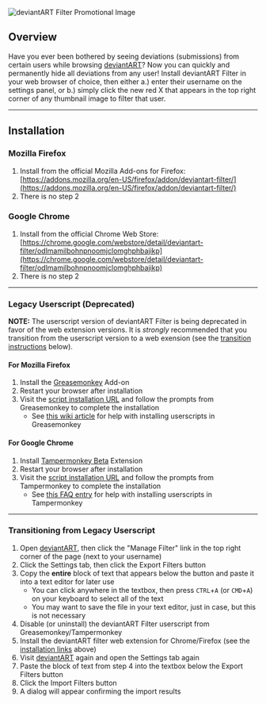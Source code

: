 ![deviantART Filter Promotional Image](https://raw.githubusercontent.com/rthaut/deviantART-Filter/master/resources/screenshots/Promo.png)

## Overview
Have you ever been bothered by seeing deviations (submissions) from certain users while browsing [deviantART](https://www.deviantart.com)? Now you can quickly and permanently hide all deviations from any user! Install deviantART Filter in your web browser of choice, then either a.) enter their username on the settings panel, or b.) simply click the new red X that appears in the top right corner of any thumbnail image to filter that user.

* * *

## Installation
### Mozilla Firefox
1. Install from the official Mozilla Add-ons for Firefox: [https://addons.mozilla.org/en-US/firefox/addon/deviantart-filter/](https://addons.mozilla.org/en-US/firefox/addon/deviantart-filter/)
1. There is no step 2

### Google Chrome
1. Install from the official Chrome Web Store: [https://chrome.google.com/webstore/detail/deviantart-filter/odlmamilbohnpnoomjclomghphbajikp](https://chrome.google.com/webstore/detail/deviantart-filter/odlmamilbohnpnoomjclomghphbajikp)
1. There is no step 2

* * *

### Legacy Userscript (Deprecated)
**NOTE:** The userscript version of deviantART Filter is being deprecated in favor of the web extension versions. It is *strongly* recommended that you transition from the userscript version to a web exension (see the [transition instructions](#transitioning-from-legacy-userscript) below).
#### For Mozilla Firefox
1. Install the [Greasemonkey](https://addons.mozilla.org/en-US/firefox/addon/greasemonkey) Add-on
1. Restart your browser after installation
1. Visit the [script installation URL](https://github.com/rthaut/deviantART-Filter/raw/master/dist/userscript/deviantart_filter.user.js) and follow the prompts from Greasemonkey to complete the installation
    - See [this wiki article](https://wiki.greasespot.net/Greasemonkey_Manual:Installing_Scripts) for help with installing userscripts in Greasemonkey
#### For Google Chrome
1. Install [Tampermonkey Beta](https://chrome.google.com/webstore/detail/tampermonkey-beta/gcalenpjmijncebpfijmoaglllgpjagf) Extension
1. Restart your browser after installation
1. Visit the [script installation URL](https://github.com/rthaut/deviantART-Filter/raw/master/dist/userscript/deviantart_filter.user.js) and follow the prompts from Tampermonkey to complete the installation
    - See [this FAQ entry](http://tampermonkey.net/faq.php#Q102) for help with installing userscripts in Tampermonkey

* * *

### Transitioning from Legacy Userscript
1. Open [deviantART](https://www.deviantart.com/), then click the "Manage Filter" link in the top right corner of the page (next to your username)
1. Click the Settings tab, then click the Export Filters button
1. Copy the **entire** block of text that appears below the button and paste it into a text editor for later use
    - You can click anywhere in the textbox, then press `CTRL`+`A` (or `CMD`+`A`) on your keyboard to select all of the text
    - You may want to save the file in your text editor, just in case, but this is not necessary
1. Disable (or uninstall) the deviantART Filter userscript from Greasemonkey/Tampermonkey
1. Install the deviantART filter web extension for Chrome/Firefox (see the [installation links](#installation) above)
1. Visit [deviantART](https://www.deviantart.com/) again and open the Settings tab again
1. Paste the block of text from step 4 into the textbox below the Export Filters button
1. Click the Import Filters button
1. A dialog will appear confirming the import results
